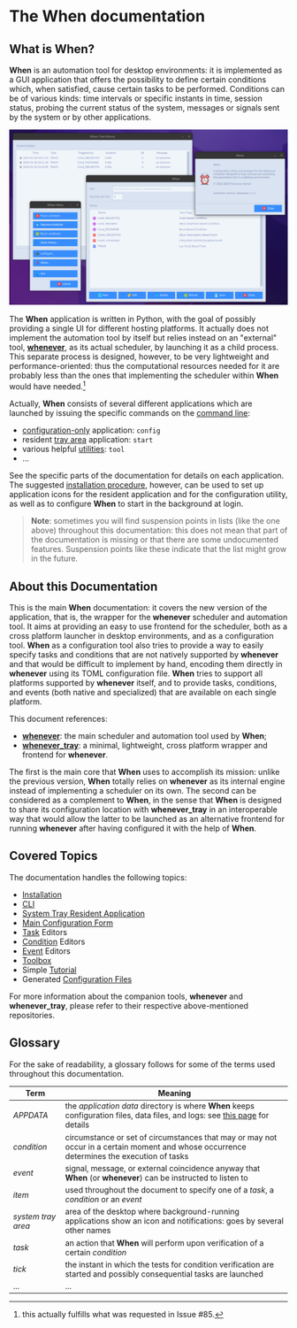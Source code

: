 # The **When** documentation

## What is When?

**When** is an automation tool for desktop environments: it is implemented as a GUI application that offers the possibility to define certain conditions which, when satisfied, cause certain tasks to be performed. Conditions can be of various kinds: time intervals or specific instants in time, session status, probing the current status of the system, messages or signals sent by the system or by other applications.

![MainWindow](graphics/when-application.png)

The **When** application is written in Python, with the goal of possibly providing a single UI for different hosting platforms. It actually does not implement the automation tool by itself but relies instead on an "external" tool, [**whenever**](https://github.com/almostearthling/whenever), as its actual scheduler, by launching it as a child process. This separate process is designed, however, to be very lightweight and performance-oriented: thus the computational resources needed for it are probably less than the ones that implementing the scheduler within **When** would have needed.[^1]

Actually, **When** consists of several different applications which are launched by issuing the specific commands on the [command line](cli.md):

* [configuration-only](cfgform.md) application: `config`
* resident [tray area](tray.md) application: `start`
* various helpful [utilities](cli.md#toolbox): `tool`
* ...

See the specific parts of the documentation for details on each application. The suggested [installation procedure](install.md), however, can be used to set up application icons for the resident application and for the configuration utility, as well as to configure **When** to start in the background at login.

> **Note**: sometimes you will find suspension points in lists (like the one above) throughout this documentation: this does not mean that part of the documentation is missing or that there are some undocumented features. Suspension points like these indicate that the list might grow in the future.


## About this Documentation

This is the main **When** documentation: it covers the new version of the application, that is, the wrapper for the **whenever** scheduler and automation tool. It aims at providing an easy to use frontend for the scheduler, both as a cross platform launcher in desktop environments, and as a configuration tool. **When** as a configuration tool also tries to provide a way to easily specify tasks and conditions that are not natively supported by **whenever** and that would be difficult to implement by hand, encoding them directly in **whenever** using its TOML configuration file. **When** tries to support all platforms supported by **whenever** itself, and to provide tasks, conditions, and events (both native and specialized) that are available on each single platform.

This document references:

* [**whenever**](https://github.com/almostearthling/whenever): the main scheduler and automation tool used by **When**;
* [**whenever_tray**](https://github.com/almostearthling/whenever_tray): a minimal, lightweight, cross platform wrapper and frontend for **whenever**.

The first is the main core that **When** uses to accomplish its mission: unlike the previous version, **When** totally relies on **whenever** as its internal engine instead of implementing a scheduler on its own. The second can be considered as a complement to **When**, in the sense that **When** is designed to share its configuration location with **whenever_tray** in an interoperable way that would allow the latter to be launched as an alternative frontend for running **whenever** after having configured it with the help of **When**.


## Covered Topics

The documentation handles the following topics:

* [Installation](install.md)
* [CLI](cli.md)
* [System Tray Resident Application](tray.md)
* [Main Configuration Form](cfgform.md)
* [Task](tasks.md) Editors
* [Condition](conditions.md) Editors
* [Event](events.md) Editors
* [Toolbox](cli.md#toolbox)
* Simple [Tutorial](tutorial.md)
* Generated [Configuration Files](configfile.md)

For more information about the companion tools, **whenever** and **whenever_tray**, please refer to their respective above-mentioned repositories.


## Glossary

For the sake of readability, a glossary follows for some of the terms used throughout this documentation.

| **Term**           | **Meaning**                                                                                                                                                |
|--------------------|------------------------------------------------------------------------------------------------------------------------------------------------------------|
| _APPDATA_          | the _application data_ directory is where **When** keeps configuration files, data files, and logs: see [this page](appdata.md) for details                |
| _condition_        | circumstance or set of circumstances that may or may not occur in a certain moment and whose occurrence determines the execution of tasks                  |
| _event_            | signal, message, or external coincidence anyway that **When** (or **whenever**) can be instructed to listen to                                             |
| _item_             | used throughout the document to specify one of a _task_, a _condition_ or an _event_                                                                       |
| _system tray area_ | area of the desktop where background-running applications show an icon and notifications: goes by several other names                                      |
| _task_             | an action that **When** will perform upon verification of a certain _condition_                                                                            |
| _tick_             | the instant in which the tests for condition verification are started and possibly consequential tasks are launched                                        |
| ...                | ...                                                                                                                                                        |


[^1]: this actually fulfills what was requested in Issue #85.

